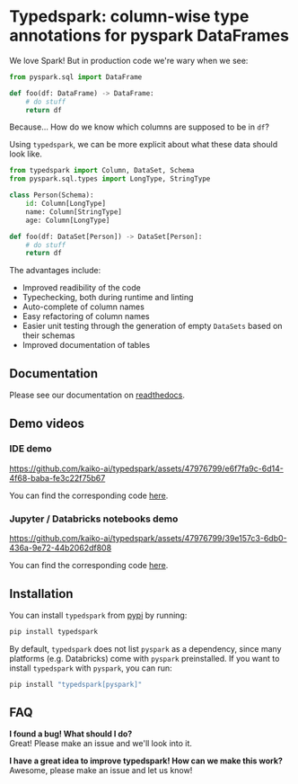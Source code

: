 # Typedspark: column-wise type annotations for pyspark DataFrames

We love Spark! But in production code we're wary when we see:

```python
from pyspark.sql import DataFrame

def foo(df: DataFrame) -> DataFrame:
    # do stuff
    return df
```

Because… How do we know which columns are supposed to be in ``df``?

Using ``typedspark``, we can be more explicit about what these data should look like.

```python
from typedspark import Column, DataSet, Schema
from pyspark.sql.types import LongType, StringType

class Person(Schema):
    id: Column[LongType]
    name: Column[StringType]
    age: Column[LongType]

def foo(df: DataSet[Person]) -> DataSet[Person]:
    # do stuff
    return df
```
The advantages include:

* Improved readibility of the code
* Typechecking, both during runtime and linting
* Auto-complete of column names
* Easy refactoring of column names
* Easier unit testing through the generation of empty ``DataSets`` based on their schemas
* Improved documentation of tables

## Documentation
Please see our documentation on [readthedocs](https://typedspark.readthedocs.io/en/latest/index.html).

## Demo videos

### IDE demo

https://github.com/kaiko-ai/typedspark/assets/47976799/e6f7fa9c-6d14-4f68-baba-fe3c22f75b67

You can find the corresponding code [here](docs/videos/ide.ipynb).

### Jupyter / Databricks notebooks demo

https://github.com/kaiko-ai/typedspark/assets/47976799/39e157c3-6db0-436a-9e72-44b2062df808

You can find the corresponding code [here](docs/videos/notebook.ipynb).

## Installation

You can install ``typedspark`` from [pypi](https://pypi.org/project/typedspark/) by running:

```bash
pip install typedspark
```
By default, ``typedspark`` does not list ``pyspark`` as a dependency, since many platforms (e.g. Databricks) come with ``pyspark`` preinstalled.  If you want to install ``typedspark`` with ``pyspark``, you can run:

```bash
pip install "typedspark[pyspark]"
```

## FAQ

**I found a bug! What should I do?**</br>
Great! Please make an issue and we'll look into it.

**I have a great idea to improve typedspark! How can we make this work?**</br>
Awesome, please make an issue and let us know!

